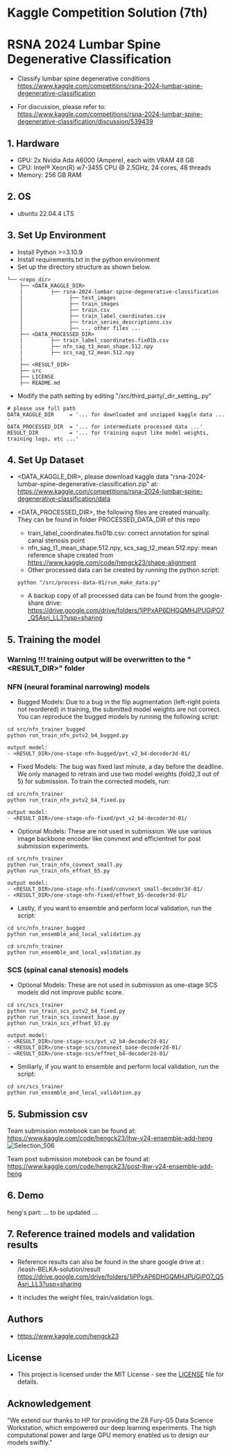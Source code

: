 # Kaggle Competition Solution (7th)

# RSNA 2024 Lumbar Spine Degenerative Classification
- Classify lumbar spine degenerative conditions  
https://www.kaggle.com/competitions/rsna-2024-lumbar-spine-degenerative-classification 

- For discussion, please refer to:  
https://www.kaggle.com/competitions/rsna-2024-lumbar-spine-degenerative-classification/discussion/539439


## 1. Hardware  
- GPU: 2x Nvidia Ada A6000 (Ampere), each with VRAM 48 GB
- CPU: Intel® Xeon(R) w7-3455 CPU @ 2.5GHz, 24 cores, 48 threads
- Memory: 256 GB RAM

## 2. OS 
- ubuntu 22.04.4 LTS


## 3. Set Up Environment
- Install Python >=3.10.9
- Install requirements.txt in the python environment
- Set up the directory structure as shown below.
``` 
└── <repo_dir>
    ├── <DATA_KAGGLE_DIR> 
    |         ├── rsna-2024-lumbar-spine-degenerative-classification
    |               ├── test_images
    │               ├── train_images
    │               ├── train.csv
    │               ├── train_label_coordinates.csv
    │               ├── train_series_descriptions.csv
    │               ├── ... other files ...
    ├── <DATA_PROCESSED_DIR>
    |         ├── train_label_coordinates.fix01b.csv
    |         ├── nfn_sag_t1_mean_shape.512.npy
    |         ├── scs_sag_t2_mean.512.npy
    | 
    ├── <RESULT_DIR>
    ├── src 
    ├── LICENSE 
    ├── README.md 
```
- Modify the path setting by editing  "/src/third_party/\_dir_setting_.py"

```
# please use full path 
DATA_KAGGLE_DIR     = '... for downloaded and unzipped kaggle data ... '
DATA_PROCESSED_DIR  = '... for intermediate processed data ...'
RESULT_DIR          = '... for training ouput like model weights, training logs, etc ...'
```

## 4. Set Up Dataset

- <DATA_KAGGLE_DIR>, please download kaggle data "rsna-2024-lumbar-spine-degenerative-classification.zip" at:  
https://www.kaggle.com/competitions/rsna-2024-lumbar-spine-degenerative-classification/data

- <DATA_PROCESSED_DIR>, the following files are created manually. They can be found in folder PROCESSED_DATA_DIR of this repo
    - train_label_coordinates.fix01b.csv: correct annotation for spinal canal stenosis point
    - nfn_sag_t1_mean_shape.512.npy, scs_sag_t2_mean.512.npy: mean reference shape created from
https://www.kaggle.com/code/hengck23/shape-alignment
    - Other processed data can be created by running the python script:
  ```
  python "/src/process-data-01/run_make_data.py"  
  ```
    - A backup copy of all processed data can be found from the google-share drive:
  https://drive.google.com/drive/folders/1jPPxAP6DHGQMHJPUGjPO7_Q5Asrj_LL3?usp=sharing 



## 5. Training the model

### Warning !!! training output will be overwritten to the "<RESULT_DIR>" folder

### NFN (neural foraminal narrowing) models
- Bugged Models:
Due to a bug in the flip augmentation (left-right points not reordered) in training, the submitted model weights are 
not correct. You can reproduce the bugged models by running the following script:
```  
cd src/nfn_trainer_bugged
python run_train_nfn_pvtv2_b4_bugged.py

output model:
- <RESULT_DIR>/one-stage-nfn-bugged/pvt_v2_b4-decoder3d-01/
```  
- Fixed Models: The bug was fixed last minute, a day before the deadline. We only managed to retrain and use two model weights (fold2,3 out of 5) 
for submission. To train the corrected models, run:

```  
cd src/nfn_trainer
python run_train_nfn_pvtv2_b4_fixed.py

output model:
- <RESULT_DIR>/one-stage-nfn-fixed/pvt_v2_b4-decoder3d-01/
```  
- Optional Models: These are not used in submission. We use various image backbone encoder like convnext and efficientnet for post submission
experiments.


```  
cd src/nfn_trainer
python run_train_nfn_covnext_small.py
python run_train_nfn_effnet_b5.py

output model:
- <RESULT_DIR>/one-stage-nfn-fixed/convnext_small-decoder3d-01/
- <RESULT_DIR>/one-stage-nfn-fixed/effnet_b5-decoder3d-01/
```


- Lastly, if you want to ensemble and perform local validation, run the script:

```
cd src/nfn_trainer_bugged
python run_ensemble_and_local_validation.py

cd src/nfn_trainer
python run_ensemble_and_local_validation.py
```  

### SCS (spinal canal stenosis) models

- Optional Models: These are not used in submission as one-stage SCS models did not improve public score. 
```  
cd src/scs_trainer
python run_train_scs_pvtv2_b4_fixed.py
python run_train_scs_covnext_base.py
python run_train_scs_effnet_b3.py

output model:
- <RESULT_DIR>/one-stage-scs/pvt_v2_b4-decoder2d-01/
- <RESULT_DIR>/one-stage-scs/convnext_base-decoder2d-01/
- <RESULT_DIR>/one-stage-scs/effnet_b4-decoder2d-01/
```
- Smiliarly, if you want to ensemble and perform local validation, run the script:

```
cd src/scs_trainer
python run_ensemble_and_local_validation.py
```  



## 5. Submission csv 
Team submission motebook can be found at:  
https://www.kaggle.com/code/hengck23/lhw-v24-ensemble-add-heng
![Selection_506](https://github.com/user-attachments/assets/97cc87fa-5e4c-4897-8041-c651adea4eb0)

Team post submission motebook can be found at:  
https://www.kaggle.com/code/hengck23/post-lhw-v24-ensemble-add-heng

## 6. Demo
heng's part:
... to be updated ...

## 7. Reference trained models and validation results
- Reference results can also be found in the share google drive at :  
  <google-drive>/leash-BELKA-solution/result  
  https://drive.google.com/drive/folders/1jPPxAP6DHGQMHJPUGjPO7_Q5Asrj_LL3?usp=sharing

- It includes the weight files, train/validation logs.
  

## Authors

- https://www.kaggle.com/hengck23

## License

- This project is licensed under the MIT License - see the [LICENSE](LICENSE) file for details.

## Acknowledgement

"We extend our thanks to HP for providing the Z8 Fury-G5 Data Science Workstation, which empowered our deep learning experiments. The high computational power and large GPU memory enabled us to design our models swiftly."
